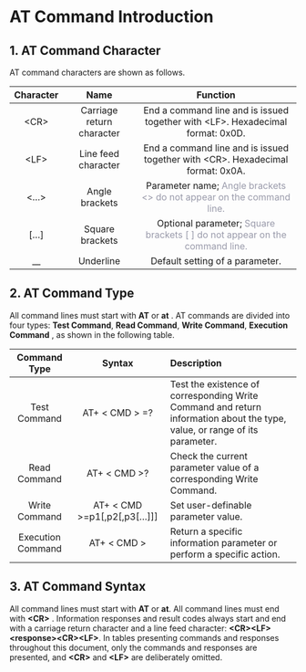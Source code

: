 # AT Command Introduction

## **1. AT Command Character**

AT command characters are shown as follows.


| Character |           Name            |                           Function                           |
| :-------: | :-----------------------: | :----------------------------------------------------------: |
|  \<CR\>   | Carriage return character | End a command line and is issued together with \<LF\>. Hexadecimal format: 0x0D. |
|  \<LF\>   |    Line feed character    | End a command line and is issued together with \<CR\>. Hexadecimal format: 0x0A. |
|   \<…\>   |      Angle brackets       | Parameter name; <font color=#999AAA >Angle brackets <> do not appear on the command line.</font> |
|   \[…\]   |      Square brackets      | Optional parameter; <font color=#999AAA > Square brackets [ ] do not appear on the command line.</font> |
|    __     |         Underline         |               Default setting of a parameter.                |


## **2. AT Command Type**

All command lines must start with __AT__ or __at__ . AT commands are divided into four types: __Test Command__, __Read Command__, __Write Command__, __Execution Command__ , as shown in the following table.

|   Command Type    |           Syntax            | Description                                                  |
| :---------------: | :-------------------------: | :----------------------------------------------------------- |
|   Test Command    |       AT+ < CMD > =?        | Test the existence of corresponding Write Command and return information about the type, value, or range of its parameter. |
|   Read Command    |        AT+ < CMD >?         | Check the current parameter value of a corresponding Write Command. |
|   Write Command   | AT+ < CMD >=p1[,p2[,p3[…]]] | Set user-definable parameter value.                          |
| Execution Command |         AT+ < CMD >         | Return a specific information parameter or perform a specific action. |

## **3. AT Command Syntax**

All command lines must start with __AT__ or __at__. 
All command lines must end with __\<CR\>__ .
Information responses and result codes always start and end with a carriage return character and a line feed character:  __\<CR\>\<LF\>\<response\>\<CR\>\<LF\>__. 
In tables presenting commands and responses throughout this document, only the commands and responses are presented, and __\<CR\>__ and __\<LF\>__ are deliberately omitted.

